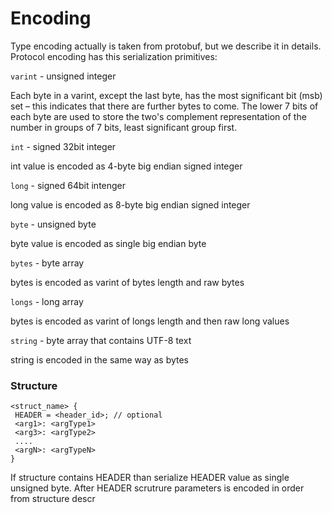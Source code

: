 # Encoding

Type encoding actually is taken from protobuf, but we describe it in details. Protocol encoding has this serialization primitives:

``varint`` - unsigned integer

Each byte in a varint, except the last byte, has the most significant bit (msb) set – this indicates that there are further bytes to come. The lower 7 bits of each byte are used to store the two's complement representation of the number in groups of 7 bits, least significant group first.

``int`` - signed 32bit integer

int value is encoded as 4-byte big endian signed integer

``long`` - signed 64bit intenger

long value is encoded as 8-byte big endian signed integer

``byte`` - unsigned byte

byte value is encoded as single big endian byte

``bytes`` - byte array

bytes is encoded as varint of bytes length and raw bytes

``longs`` - long array

bytes is encoded as varint of longs length and then raw long values

``string`` - byte array that contains UTF-8 text

string is encoded in the same way as bytes

### Structure

```
<struct_name> {
 HEADER = <header_id>; // optional
 <arg1>: <argType1>
 <arg3>: <argType2>
 ....
 <argN>: <argTypeN>
}
```

If structure contains HEADER than serialize HEADER value as single unsigned byte.
After HEADER scrutrure parameters is encoded in order from structure descr
